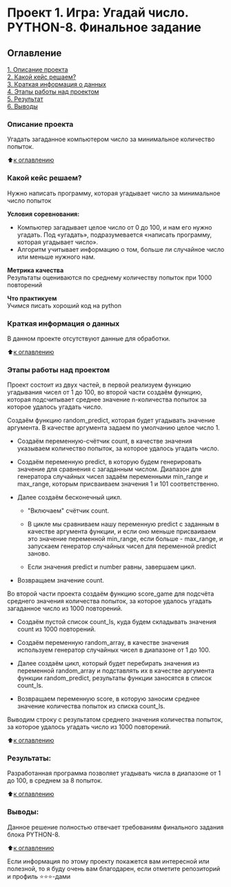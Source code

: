 # Проект 1. Игра: Угадай число. PYTHON-8. Финальное задание

## Оглавление  
[1. Описание проекта](https://github.com/alexskymax/sf_data_science/blob/main/project_1/README.md#Описание-проекта)  
[2. Какой кейс решаем?](https://github.com/alexskymax/sf_data_science/blob/main/project_1/README.md#Какой-кейс-решаем)  
[3. Краткая информация о данных](https://github.com/alexskymax/sf_data_science/blob/main/project_1/README.md#Краткая-информация-о-данных)  
[4. Этапы работы над проектом](https://github.com/alexskymax/sf_data_science/blob/main/project_1/README.md#Этапы-работы-над-проектом)  
[5. Результат](https://github.com/alexskymax/sf_data_science/blob/main/project_1/README.md#Результат)    
[6. Выводы](https://github.com/alexskymax/sf_data_science/blob/main/project_1/README.md#Выводы) 

### Описание проекта    
Угадать загаданное компьютером число за минимальное количество попыток.

:arrow_up:[к оглавлению](https://github.com/alexskymax/sf_data_science/blob/main/project_1/README.md#Оглавление)


### Какой кейс решаем?    
Нужно написать программу, которая угадывает число за минимальное число попыток

**Условия соревнования:**  
- Компьютер загадывает целое число от 0 до 100, и нам его нужно угадать. Под «угадать», подразумевается «написать программу, которая угадывает число».
- Алгоритм учитывает информацию о том, больше ли случайное число или меньше нужного нам.

**Метрика качества**     
Результаты оцениваются по среднему количеству попыток при 1000 повторений

**Что практикуем**     
Учимся писать хороший код на python


### Краткая информация о данных

В данном проекте отсутствуют данные для обработки.
  
:arrow_up:[к оглавлению](https://github.com/alexskymax/sf_data_science/blob/main/project_1/README.md#Оглавление)


### Этапы работы над проектом  

Проект состоит из двух частей, в первой реализуем функцию угадывания чисел от 1 до 100, во второй части создаём функцию, которая подсчитывает среднее значение n-количества попыток за которое удалось угадать число. 

Создаём функцию random_predict, которая будет угадывать значение аргумента. В качестве аргумента задаем по умолчанию целое число 1.

* Создаём переменную-счётчик count, в качестве значения указываем количество попыток, за которое удалось угадать число.

* Создаём переменную predict, в которую будем генерировать значение для сравнения с загаданным числом. Диапазон для генератора случайных чисел задаём переменными min_range и max_range, которым присваиваем значения 1 и 101 соответственно.

* Далее создаём бесконечный цикл.

    * "Включаем" счётчик count.

    * В цикле мы сравниваем нашу переменную predict с заданным в качестве аргумента функции, и если оно меньше присваиваем это значение переменной min_range, если больше - max_range, и запускаем генератор случайных чисел для переменной predict заново.

    * Если значения predict и number равны, завершаем цикл.

* Возвращаем значение count.

Во второй части проекта создаём функцию score_game для подсчёта среднего значения количества попыток, за которое удалось угадать загаданное число из 1000 повторений.

* Создаём пустой список count_ls, куда будем складывать значения count из 1000 повторений.

* Создаём переменную random_array, в качестве значения используем генератор случайных чисел в диапазоне от 1 до 100.

* Далее создаём цикл, который будет перебирать значения из переменной random_array и подставлять их в качестве аргумента функции random_predict, результаты функции заносятся в список count_ls.

* Возвращаем переменную score, в которую заносим среднее значение количества попыток из списка count_ls.

Выводим строку с результатом среднего значения количества попыток, за которое удалось угадать число из 1000 повторений.


:arrow_up:[к оглавлению](https://github.com/alexskymax/sf_data_science/blob/main/project_1/README.md#Оглавление)


### Результаты:  

Разработанная программа позволяет угадывать числа в диапазоне от 1 до 100, в среднем за 8 попыток.

:arrow_up:[к оглавлению](https://github.com/alexskymax/sf_data_science/blob/main/project_1/README.md#Оглавление)


### Выводы:  

Данное решение полностью отвечает требованиям финального задания блока PYTHON-8. 

:arrow_up:[к оглавлению](https://github.com/alexskymax/sf_data_science/blob/main/project_1/README.md#Оглавление)


Если информация по этому проекту покажется вам интересной или полезной, то я буду очень вам благодарен, если отметите репозиторий и профиль ⭐️⭐️⭐️-дами